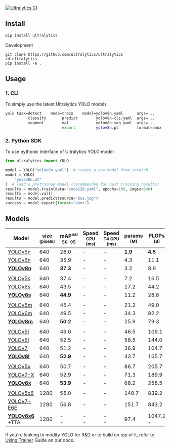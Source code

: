 [![Ultralytics CI](https://github.com/ultralytics/ultralytics/actions/workflows/ci.yaml/badge.svg)](https://github.com/ultralytics/ultralytics/actions/workflows/ci.yaml)

## Install

```bash
pip install ultralytics
```

Development

```
git clone https://github.com/ultralytics/ultralytics
cd ultralytics
pip install -e .
```

## Usage

### 1. CLI

To simply use the latest Ultralytics YOLO models

```bash
yolo task=detect    mode=train    model=yolov8n.yaml      args=...
          classify       predict        yolov8n-cls.yaml  args=...
          segment        val            yolov8n-seg.yaml  args=...
                         export         yolov8n.pt        format=onnx
```

### 2. Python SDK

To use pythonic interface of Ultralytics YOLO model

```python
from ultralytics import YOLO

model = YOLO("yolov8n.yaml")  # create a new model from scratch
model = YOLO(
    "yolov8n.pt"
)  # load a pretrained model (recommended for best training results)
results = model.train(data="coco128.yaml", epochs=100, imgsz=640)
results = model.val()
results = model.predict(source="bus.jpg")
success = model.export(format="onnx")
```

## Models

| Model                                                                                            | size<br><sup>(pixels) | mAP<sup>val<br>50-95 | Speed<br><sup>CPU<br>(ms) | Speed<br><sup>T4 GPU<br>(ms) | params<br><sup>(M) | FLOPs<br><sup>(B) |
| ------------------------------------------------------------------------------------------------ | --------------------- | -------------------- | ------------------------- | ---------------------------- | ------------------ | ----------------- |
| [YOLOv5n](https://github.com/ultralytics/yolov5/releases/download/v6.2/yolov5n.pt)               | 640                   | 28.0                 | -                         | -                            | **1.9**            | **4.5**           |
| [YOLOv6n](url)                                                                                   | 640                   | 35.9                 | -                         | -                            | 4.3                | 11.1              |
| **[YOLOv8n](url)**                                                                               | 640                   | **37.3**             | -                         | -                            | 3.2                | 8.9               |
|                                                                                                  |                       |                      |                           |                              |                    |                   |
| [YOLOv5s](https://github.com/ultralytics/yolov5/releases/download/v6.2/yolov5s.pt)               | 640                   | 37.4                 | -                         | -                            | 7.2                | 16.5              |
| [YOLOv6s](url)                                                                                   | 640                   | 43.5                 | -                         | -                            | 17.2               | 44.2              |
| **[YOLOv8s](url)**                                                                               | 640                   | **44.9**             | -                         | -                            | 11.2               | 28.8              |
|                                                                                                  |                       |                      |                           |                              |                    |                   |
| [YOLOv5m](https://github.com/ultralytics/yolov5/releases/download/v6.2/yolov5m.pt)               | 640                   | 45.4                 | -                         | -                            | 21.2               | 49.0              |
| [YOLOv6m](url)                                                                                   | 640                   | 49.5                 | -                         | -                            | 34.3               | 82.2              |
| **[YOLOv8m](url)**                                                                               | 640                   | **50.2**             | -                         | -                            | 25.9               | 79.3              |
|                                                                                                  |                       |                      |                           |                              |                    |                   |
| [YOLOv5l](https://github.com/ultralytics/yolov5/releases/download/v6.2/yolov5l.pt)               | 640                   | 49.0                 | -                         | -                            | 46.5               | 109.1             |
| [YOLOv6l](url)                                                                                   | 640                   | 52.5                 | -                         | -                            | 58.5               | 144.0             |
| [YOLOv7](url)                                                                                    | 640                   | 51.2                 | -                         | -                            | 36.9               | 104.7             |
| **[YOLOv8l](url)**                                                                               | 640                   | **52.9**             | -                         | -                            | 43.7               | 165.7             |
|                                                                                                  |                       |                      |                           |                              |                    |                   |
| [YOLOv5x](https://github.com/ultralytics/yolov5/releases/download/v6.2/yolov5x.pt)               | 640                   | 50.7                 | -                         | -                            | 86.7               | 205.7             |
| [YOLOv7-X](url)                                                                                  | 640                   | 52.9                 | -                         | -                            | 71.3               | 189.9             |
| **[YOLOv8x](url)**                                                                               | 640                   | **53.9**             | -                         | -                            | 68.2               | 258.5             |
|                                                                                                  |                       |                      |                           |                              |                    |                   |
| [YOLOv5x6](https://github.com/ultralytics/yolov5/releases/download/v6.2/yolov5x6.pt)             | 1280                  | 55.0                 | -                         | -                            | 140.7              | 839.2             |
| [YOLOv7-E6E](url)                                                                                | 1280                  | 56.8                 | -                         | -                            | 151.7              | 843.2             |
| **[YOLOv8x6](https://github.com/ultralytics/yolov5/releases/download/v6.2/yolov5x6.pt)**<br>+TTA | 1280                  | -<br>-               | -<br>-                    | -<br>-                       | 97.4               | 1047.2<br>-       |

If you're looking to modify YOLO for R&D or to build on top of it, refer to [Using Trainer](<>) Guide on our docs.
